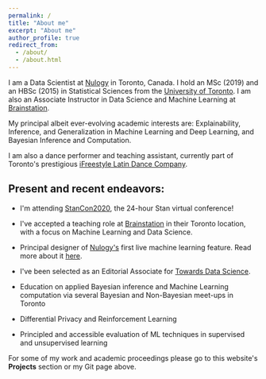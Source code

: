 ```yaml
---
permalink: /
title: "About me"
excerpt: "About me"
author_profile: true
redirect_from:
  - /about/
  - /about.html
---
```


I am a Data Scientist at [Nulogy](https://nulogy.com/) in Toronto, Canada. I hold an MSc (2019) and an HBSc (2015) in Statistical Sciences from the [University of Toronto](https://www.utoronto.ca/). I am also an Associate Instructor in Data Science and Machine Learning at [Brainstation](https://brainstation.io/).

My principal albeit ever-evolving academic interests are: Explainability, Inference, and Generalization in Machine Learning and Deep Learning, and Bayesian Inference and Computation.

I am also a dance performer and teaching assistant, currently part of Toronto's prestigious [iFreestyle Latin Dance Company](http://www.ifreestyle.ca/).

Present and recent endeavors:
---

* I'm attending [StanCon2020](https://www.stancon.mc-stan.org/), the 24-hour Stan virtual conference!

* I've accepted a teaching role at [Brainstation](https://brainstation.io/) in their Toronto location, with a focus on Machine Learning and Data Science.

* Principal designer of [Nulogy's](https://nulogy.com/) first live machine learning feature. Read more about it [here](https://ca.finance.yahoo.com/news/nulogy-releases-first-ai-powered-160000637.html).

* I've been selected as an Editorial Associate for [Towards Data Science](https://towardsdatascience.com/).

* Education on applied Bayesian inference and Machine Learning computation via several Bayesian and Non-Bayesian meet-ups in Toronto

* Differential Privacy and Reinforcement Learning

* Principled and accessible evaluation of ML techniques in supervised and unsupervised learning

For some of my work and academic proceedings please go to this website's **Projects** section or my Git page above.
